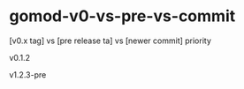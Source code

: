 # gomod-v0-vs-pre-vs-commit
[v0.x tag] vs [pre release ta] vs [newer commit] priority

v0.1.2

v1.2.3-pre
